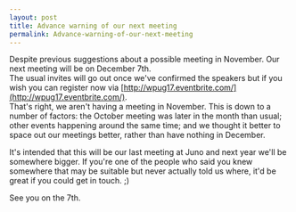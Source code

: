 ```yaml
---
layout: post
title: Advance warning of our next meeting
permalink: Advance-warning-of-our-next-meeting
---
```


Despite previous suggestions about a possible meeting in November. Our next meeting will be on December 7th.  
The usual invites will go out once we've confirmed the speakers but if you wish you can register now via [http://wpug17.eventbrite.com/](http://wpug17.eventbrite.com/).  
That's right, we aren't having a meeting in November. This is down to a number of factors: the October meeting was later in the month than usual; other events happening around the same time; and we thought it better to space out our meetings better, rather than have nothing in December.

It's intended that this will be our last meeting at Juno and next year we'll be somewhere bigger. If you're one of the people who said you knew somewhere that may be suitable but never actually told us where, it'd be great if you could get in touch. ;)

See you on the 7th.
